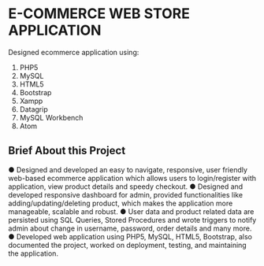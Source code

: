 # E-COMMERCE WEB STORE APPLICATION

Designed ecommerce application using:
1. PHP5
2. MySQL
3. HTML5
4. Bootstrap
5. Xampp
6. Datagrip
7. MySQL Workbench
8. Atom

## Brief About this Project
●	Designed and developed an easy to navigate, responsive, user friendly web-based ecommerce application which allows users to login/register with application, view product details and speedy checkout. 
●	Designed and developed responsive dashboard for admin, provided functionalities like adding/updating/deleting product, which makes the application more manageable, scalable and robust.
●	User data and product related data are persisted using SQL Queries, Stored Procedures and wrote triggers to notify admin about change in username, password, order details and many more.
●	Developed web application using PHP5, MySQL, HTML5, Bootstrap, also documented the project, worked on deployment, testing, and maintaining the application.

